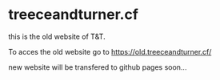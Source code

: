 # treeceandturner.cf
this is the old website of T&T.

To acces the old website go to https://old.treeceandturner.cf/

new website will be transfered to github pages soon...
